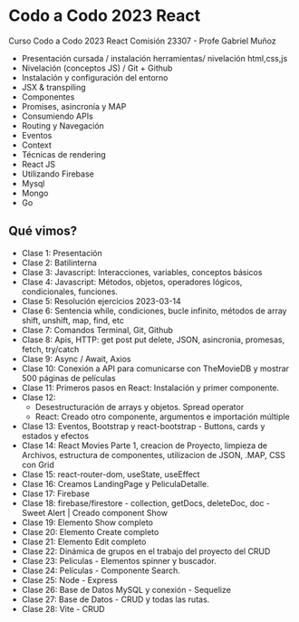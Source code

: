 # Codo a Codo 2023 React

Curso Codo a Codo 2023 React
Comisión 23307 - Profe Gabriel Muñoz

- Presentación cursada / instalación herramientas/ nivelación html,css,js
- Nivelación (conceptos JS) / Git + Github
- Instalación y configuración del entorno
- JSX & transpiling
- Componentes
- Promises, asincronía y MAP
- Consumiendo APIs
- Routing y Navegación
- Eventos
- Context
- Técnicas de rendering
- React JS
- Utilizando Firebase
- Mysql
- Mongo
- Go

## Qué vimos?

- Clase 1: Presentación
- Clase 2: Batilinterna
- Clase 3: Javascript: Interacciones, variables, conceptos básicos
- Clase 4: Javascript: Métodos, objetos, operadores lógicos, condicionales, funciones.
- Clase 5: Resolución ejercicios 2023-03-14
- Clase 6: Sentencia while, condiciones, bucle infinito, métodos de array shift, unshift, map, find, etc
- Clase 7: Comandos Terminal, Git, Github
- Clase 8: Apis, HTTP: get post put delete, JSON, asincronia, promesas, fetch, try/catch
- Clase 9: Async / Await, Axios
- Clase 10: Conexión a API para comunicarse con TheMovieDB y mostrar 500 páginas de películas
- Clase 11: Primeros pasos en React: Instalación y primer componente.
- Clase 12:
    * Desestructuración de arrays y objetos. Spread operator
    * React: Creado otro componente, argumentos e importación múltiple
- Clase 13: Eventos, Bootstrap y react-bootstrap - Buttons, cards y estados y efectos
- Clase 14: React Movies Parte 1, creacion de Proyecto, limpieza de Archivos, estructura de componentes, utilizacion de JSON, .MAP, CSS con Grid
- Clase 15: react-router-dom, useState, useEffect
- Clase 16: Creamos LandingPage y PeliculaDetalle.
- Clase 17: Firebase
- Clase 18: firebase/firestore - collection, getDocs, deleteDoc, doc - Sweet Alert | Creado component Show
- Clase 19: Elemento Show completo
- Clase 20: Elemento Create completo
- Clase 21: Elemento Edit completo
- Clase 22: Dinámica de grupos en el trabajo del proyecto del CRUD
- Clase 23: Peliculas - Elementos spinner y buscador.
- Clase 24: Películas - Componente Search.
- Clase 25: Node - Express
- Clase 26: Base de Datos MySQL y conexión - Sequelize
- Clase 27: Base de Datos - CRUD y todas las rutas.
- Clase 28: Vite - CRUD
